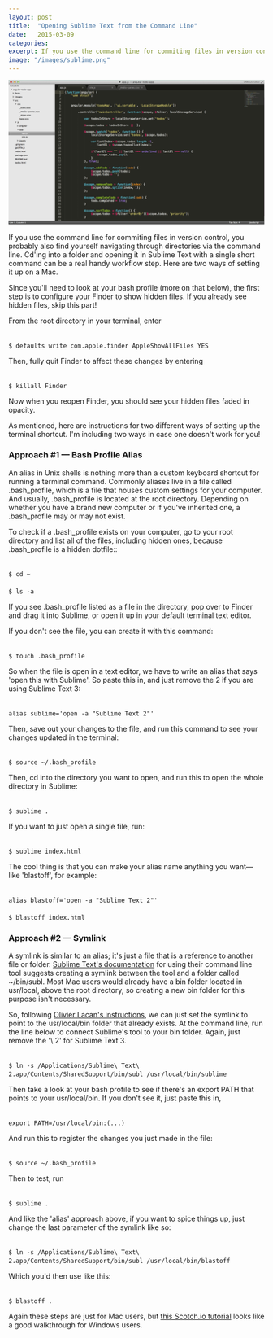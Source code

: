 ```yaml
---
layout: post
title:  "Opening Sublime Text from the Command Line"
date:   2015-03-09
categories:
excerpt: If you use the command line for commiting files in version control, you probably also find yourself navigating through directories via the command line. Cd'ing into a folder and opening it in Sublime Text with a single short command can be a real handy workflow step &mdash; so here's how to do it! 
image: "/images/sublime.png"
---
```


<img src="/images/sublime.png">

If you use the command line for commiting files in version control, you probably also find yourself navigating through directories via the command line. Cd'ing into a folder and opening it in Sublime Text with a single short command can be a real handy workflow step. Here are two ways of setting it up on a Mac. 

Since you'll need to look at your bash profile (more on that below), the first step is to configure your Finder to show hidden files. If you already see hidden files, skip this part!

From the root directory in your terminal, enter

<code class="terminal">
$ defaults write com.apple.finder AppleShowAllFiles YES
</code>

Then, fully quit Finder to affect these changes by entering

<code class="terminal">
$ killall Finder
</code>

Now when you reopen Finder, you should see your hidden files faded in opacity.


As mentioned, here are instructions for two different ways of setting up the terminal shortcut. I'm including two ways in case one doesn't work for you! 

### Approach #1 &mdash; Bash Profile Alias ###

An alias in Unix shells is nothing more than a custom keyboard shortcut for running a terminal command. Commonly aliases live in a file called .bash_profile, which is a file that houses custom settings for your computer. And usually, .bash_profile is located at the root directory. Depending on whether you have a brand new computer or if you've inherited one, a .bash_profile may or may not exist.

To check if a .bash_profile exists on your computer, go to your root directory and list all of the files, including hidden ones, because .bash_profile is a hidden dotfile::

<code class="terminal">
$ cd ~
</code>

<code class="terminal">
$ ls -a
</code>

If you see .bash_profile listed as a file in the directory, pop over to Finder and drag it into Sublime, or open it up in your default terminal text editor.

If you don't see the file, you can create it with this command:

<code class="terminal">
$ touch .bash_profile
</code>

So when the file is open in a text editor, we have to write an alias that says 'open this with Sublime'. So paste this in, and just remove the 2 if you are using Sublime Text 3:

<code class="single-line">
alias sublime='open -a "Sublime Text 2"'
</code>

Then, save out your changes to the file, and run this command to see your changes updated in the terminal:

<code class="terminal">
$ source ~/.bash_profile
</code>

Then, cd into the directory you want to open, and run this to open the whole directory in Sublime:

<code class="terminal">
$ sublime .
</code>

If you want to just open a single file, run:

<code class="terminal">
$ sublime index.html
</code>

The cool thing is that you can make your alias name anything you want&mdash; like 'blastoff', for example:

<code class="single-line">
alias blastoff='open -a "Sublime Text 2"'
</code>

<code class="terminal">
$ blastoff index.html
</code>


### Approach #2 &mdash; Symlink ###

A symlink is similar to an alias; it's just a file that is a reference to another file or folder. [Sublime Text's documentation](http://www.sublimetext.com/docs/2/osx_command_line.html) for using their command line tool suggests creating a symlink between the tool and a folder called ~/bin/subl. Most Mac users would already have a bin folder located in usr/local, above the root directory, so creating a new bin folder for this purpose isn't necessary.

So, following [Olivier Lacan's instructions](https://gist.github.com/olivierlacan/1195304), we can just set the symlink to point to the usr/local/bin folder that already exists. At the command line, run the line below to connect Sublime's tool to your bin folder. Again, just remove the '\ 2' for Sublime Text 3.

<code class="terminal">
$ ln -s /Applications/Sublime\ Text\ 2.app/Contents/SharedSupport/bin/subl /usr/local/bin/sublime
</code>

Then take a look at your bash profile to see if there's an export PATH that points to your usr/local/bin. If you don't see it, just paste this in, 

<code class="single-line">
export PATH=/usr/local/bin:(...)
</code>

And run this to register the changes you just made in the file:

<code class="terminal">
$ source ~/.bash_profile
</code>

Then to test, run 

<code class="terminal">
$ sublime .
</code>

And like the 'alias' approach above, if you want to spice things up, just change the last parameter of the symlink like so: 

<code class="terminal">
$ ln -s /Applications/Sublime\ Text\ 2.app/Contents/SharedSupport/bin/subl /usr/local/bin/blastoff
</code>

Which you'd then use like this:

<code class="terminal">
$ blastoff .
</code>

Again these steps are just for Mac users, but [this Scotch.io tutorial](https://scotch.io/tutorials/open-sublime-text-from-the-command-line-using-subl-exe-windows) looks like a good walkthrough for Windows users. 




